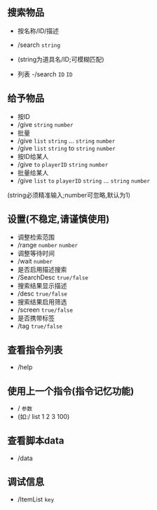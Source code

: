 ## 搜索物品
- 按名称/ID/描述
 - /search `string`
  - (string为道具名/ID;可模糊匹配)

- 列表
 -/search `ID` `ID`

## 给予物品
- 按ID
 - /give `string` `number`
- 批量
 - /give `list` `string` ... `string` `number`
 - /give `list` `string` to `string` `number`
- 按ID给某人
 - /give `to` `playerID` `string` `number`
- 批量给某人
 - /give `list` `to` `playerID` `string` ... `string` `number`
    
(string必须精准输入;number可忽略,默认为1)

## 设置(不稳定,请谨慎使用)
- 调整检索范围
 - /range `number` `number`
- 调整等待时间
 - /wait `number`
- 是否启用描述搜索
 - /SearchDesc `true/false`
- 搜索结果显示描述
 - /desc `true/false`
- 搜索结果启用筛选
 - /screen `true/false`
- 是否携带标签
 - /tag `true/false`

## 查看指令列表
 - /help

## 使用上一个指令(指令记忆功能)
- / `参数`
 - (如:/ list 1 2 3 100)

## 查看脚本data
- /data

## 调试信息
- /ItemList `key`
    
